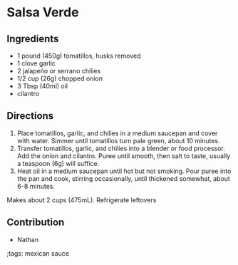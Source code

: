 # Salsa Verde

## Ingredients

* 1 pound (450g) tomatillos, husks removed
* 1 clove garlic
* 2 jalapeño or serrano chilies
* 1/2 cup (26g) chopped onion
* 3 Tbsp (40ml) oil
* cilantro

## Directions

1. Place tomatillos, garlic, and chilies in a medium saucepan and cover with water. Simmer until tomatillos turn pale green, about 10 minutes.
2. Transfer tomatillos, garlic, and chilies into a blender or food processor. Add the onion and cilantro. Puree until smooth, then salt to taste, usually a teaspoon (6g) will suffice.
3. Heat oil in a medium saucepan until hot but not smoking. Pour puree into the pan and cook, stirring occasionally, until thickened somewhat, about 6-8 minutes.

Makes about 2 cups (475mL). Refrigerate leftovers

## Contribution

- Nathan

;tags: mexican sauce

